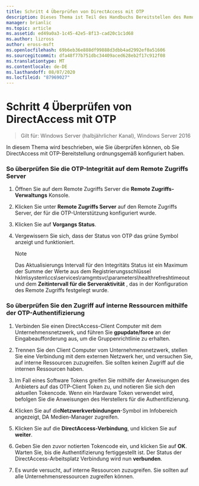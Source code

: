 ```yaml
---
title: Schritt 4 Überprüfen von DirectAccess mit OTP
description: Dieses Thema ist Teil des Handbuchs Bereitstellen des Remote Zugriffs mit OTP-Authentifizierung in Windows Server 2016.
manager: brianlic
ms.topic: article
ms.assetid: ed49a0a3-1c45-42e5-8f13-cad20c1c1d68
ms.author: lizross
author: eross-msft
ms.openlocfilehash: 69b6eb36e888df99888d3dbb4ad2992ef0a51606
ms.sourcegitcommit: dfa48f77b751dbc34409aced628eb2f17c912f08
ms.translationtype: MT
ms.contentlocale: de-DE
ms.lasthandoff: 08/07/2020
ms.locfileid: "87969027"
---
```

# <a name="step-4-verify-directaccess-with-otp"></a>Schritt 4 Überprüfen von DirectAccess mit OTP

>Gilt für: Windows Server (halbjährlicher Kanal), Windows Server 2016

In diesem Thema wird beschrieben, wie Sie überprüfen können, ob Sie DirectAccess mit OTP-Bereitstellung ordnungsgemäß konfiguriert haben.

### <a name="to-verify-otp-health-on-the-remote-access-server"></a>So überprüfen Sie die OTP-Integrität auf dem Remote Zugriffs Server

1. Öffnen Sie auf dem Remote Zugriffs Server die **Remote Zugriffs-Verwaltungs** Konsole.

2. Klicken Sie unter **Remote Zugriffs Server** auf den Remote Zugriffs Server, der für die OTP-Unterstützung konfiguriert wurde.

3. Klicken Sie auf **Vorgangs Status**.

4. Vergewissern Sie sich, dass der Status von OTP das grüne Symbol anzeigt und funktioniert.

    > [!NOTE]
    > Das Aktualisierungs Intervall für den Integritäts Status ist ein Maximum der Summe der Werte aus dem Registrierungsschlüssel hklm\system\ccs\services\ramgmtsvc\parameters\healthrefreshtimeout und dem **Zeitintervall für die Serveraktivität** , das in der Konfiguration des Remote Zugriffs festgelegt wurde.

### <a name="to-verify-access-to-internal-resources-using-otp-authentication"></a>So überprüfen Sie den Zugriff auf interne Ressourcen mithilfe der OTP-Authentifizierung

1.  Verbinden Sie einen DirectAccess-Client Computer mit dem Unternehmensnetzwerk, und führen Sie **gpupdate/force** an der Eingabeaufforderung aus, um die Gruppenrichtlinie zu erhalten.

2.  Trennen Sie den Client Computer vom Unternehmensnetzwerk, stellen Sie eine Verbindung mit dem externen Netzwerk her, und versuchen Sie, auf interne Ressourcen zuzugreifen. Sie sollten keinen Zugriff auf die internen Ressourcen haben.

3.  Im Fall eines Software Tokens greifen Sie mithilfe der Anweisungen des Anbieters auf das OTP-Client Token zu, und notieren Sie sich den aktuellen Tokencode. Wenn ein Hardware Token verwendet wird, befolgen Sie die Anweisungen des Herstellers für die Authentifizierung.

4.  Klicken Sie auf die**Netzwerkverbindungen**-Symbol im Infobereich angezeigt, DA Medien-Manager zugreifen.

5.  Klicken Sie auf die **DirectAccess-Verbindung**, und klicken Sie auf **weiter**.

6.  Geben Sie den zuvor notierten Tokencode ein, und klicken Sie auf **OK**. Warten Sie, bis die Authentifizierung fertiggestellt ist. Der Status der DirectAccess-Arbeitsplatz Verbindung wird nun **verbunden**.

7.  Es wurde versucht, auf interne Ressourcen zuzugreifen. Sie sollten auf alle Unternehmensressourcen zugreifen können.



